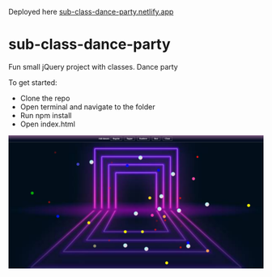 Deployed here [sub-class-dance-party.netlify.app](https://sub-class-dance-party.netlify.app/)

# sub-class-dance-party

Fun small jQuery project with classes.
Dance party

To get started:

- Clone the repo
- Open terminal and navigate to the folder
- Run npm install
- Open index.html

![Screenshot](dancepartyscreenshot.png?raw=true 'Title')
